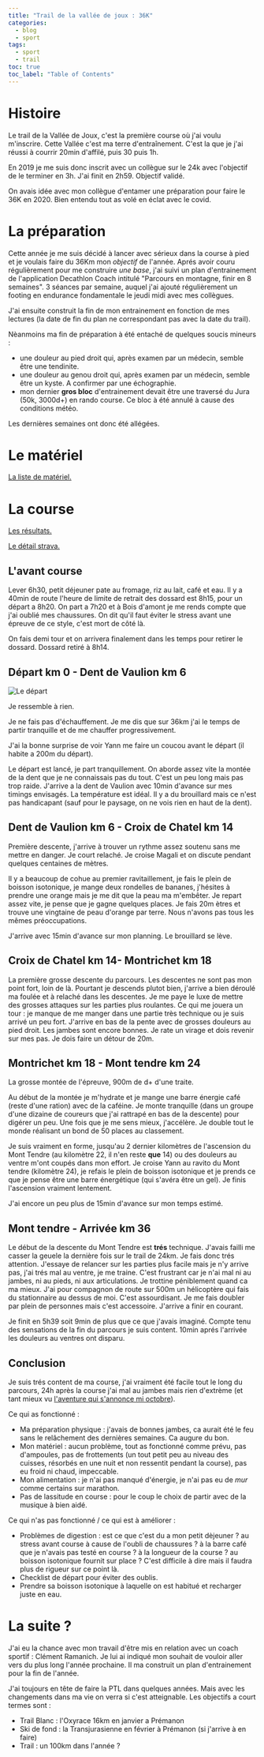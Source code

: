 ```yaml
---
title: "Trail de la vallée de joux : 36K"
categories:
  - blog
  - sport
tags:
  - sport
  - trail
toc: true
toc_label: "Table of Contents"
---
```


# Histoire

Le trail de la Vallée de Joux, c'est la première course où j'ai voulu m'inscrire. Cette Vallée c'est ma terre d'entraînement. C'est la que je j'ai réussi à courrir 20min d'affilé, puis 30 puis 1h.

En 2019 je me suis donc inscrit avec un collègue sur le 24k avec l'objectif de le terminer en 3h. J'ai finit en 2h59. Objectif validé.

On avais idée avec mon collègue d'entamer une préparation pour faire le 36K en 2020. Bien entendu tout as volé en éclat avec le covid.

# La préparation

Cette année je me suis décidé à lancer avec sérieux dans la course à pied et je voulais faire du 36Km mon _objectif_ de l'année. Aprés avoir couru régulièrement pour me construire _une base_, j'ai suivi un plan d'entrainement de l'application Decathlon Coach intitulé "Parcours en montagne, finir en 8 semaines". 3 séances par semaine, auquel j'ai ajouté régulièrement un footing en endurance fondamentale le jeudi midi avec mes collègues.

J'ai ensuite construit la fin de mon entrainement en fonction de mes lectures (la date de fin du plan ne correspondant pas avec la date du trail).

Nèanmoins ma fin de préparation à été entaché de quelques soucis mineurs :
* une douleur au pied droit qui, après examen par un médecin, semble être une tendinite.
* une douleur au genou droit qui, après examen par un médecin, semble être un kyste. A confirmer par une échographie.
* mon dernier __gros bloc__ d'entrainement devait être une traversé du Jura (50k, 3000d+) en rando course. Ce bloc à été annulé à cause des conditions météo.

Les dernières semaines ont donc été allégées.

# Le matériel

[La liste de matériel.](https://lighterpack.com/r/kync1o)

# La course

[Les résultats.](https://trailvdj.livetrail.run/coureur.php?rech=1053)

[Le détail strava.](https://www.strava.com/activities/7935870068)

## L'avant course

Lever 6h30, petit déjeuner pate au fromage, riz au lait, café et eau. Il y a 40min de route l'heure de limite de retrait des dossard est 8h15, pour un départ a 8h20. On part a 7h20 et à Bois d'amont je me rends compte que j'ai oublié mes chaussures. On dit qu'il faut éviter le stress avant une épreuve de ce style, c'est mort de côté là.

On fais demi tour et on arrivera finalement dans les temps pour retirer le dossard. Dossard retiré à 8h14.

## Départ km 0 - Dent de Vaulion km 6

![Le départ](/assets/images/depart36k.jpg)

Je ressemble à rien.

Je ne fais pas d'échauffement. Je me dis que sur 36km j'ai le temps de partir tranquille et de me chauffer progressivement. 

J'ai la bonne surprise de voir Yann me faire un coucou avant le départ (il habite a 200m du départ).

Le départ est lancé, je part tranquillement. On aborde assez vite la montée de la dent que je ne connaissais pas du tout. C'est un peu long mais pas trop raide. J'arrive a la dent de Vaulion avec 10min d'avance sur mes timings envisagés. La température est idéal. Il y a du brouillard mais ce n'est pas handicapant (sauf pour le paysage, on ne vois rien en haut de la dent).

## Dent de Vaulion km 6 - Croix de Chatel km 14

Première descente, j'arrive à trouver un rythme assez soutenu sans me mettre en danger. Je court relaché. Je croise Magali et on discute pendant quelques centaines de mètres. 

Il y a beaucoup de cohue au premier ravitaillement, je fais le plein de boisson isotonique, je mange deux rondelles de bananes, j'hésites à prendre une orange mais je me dit que la peau ma m'embêter. Je repart assez vite, je pense que je gagne quelques places. Je fais 20m ètres et trouve une vingtaine de peau d'orange par terre. Nous n'avons pas tous les mêmes préoccupations.

J'arrive avec 15min d'avance sur mon planning. Le brouillard se lève.


## Croix de Chatel km 14- Montrichet km 18

La première grosse descente du parcours. Les descentes ne sont pas mon point fort, loin de là. Pourtant je descends plutot bien, j'arrive a bien déroulé ma foulée et à relaché dans les descentes. Je me paye le luxe de mettre des grosses attaques sur les parties plus roulantes. Ce qui me jouera un tour : je manque de me manger dans une partie très technique ou je suis arrivé un peu fort. J'arrive en bas de la pente avec de grosses douleurs au pied droit. Les jambes sont encore bonnes. Je rate un virage et dois revenir sur mes pas. Je dois faire un détour de 20m.

## Montrichet km 18 - Mont tendre km 24

La grosse montée de l'épreuve, 900m de d+ d'une traite.

Au début de la montée je m'hydrate et je mange une barre énergie café (reste d'une ration) avec de la caféine. Je monte tranquille (dans un groupe d'une dizaine de coureurs que j'ai rattrapé en bas de la descente) pour digérer un peu. Une fois que je me sens mieux, j'accélère. Je double tout le monde réalisant un bond de 50 places au classement.

Je suis vraiment en forme, jusqu'au 2 dernier kilomètres de l'ascension du Mont Tendre (au kilomètre 22, il n'en reste __que__ 14) ou des douleurs au ventre m'ont coupés dans mon effort. Je croise Yann au ravito du Mont tendre (kilomètre 24), je refais le plein de boisson isotonique et je prends ce que je pense être une barre énergétique (qui s'avéra être un gel). Je finis l'ascension vraiment lentement.

J'ai encore un peu plus de 15min d'avance sur mon temps estimé.

## Mont tendre - Arrivée km 36

Le début de la descente du Mont Tendre est __trés__ technique. J'avais failli me casser la geuele la dernière fois sur le trail de 24km. Je fais donc trés attention. J'essaye de relancer sur les parties plus facile mais je n'y arrive pas, j'ai trés mal au ventre, je me traine. C'est frustrant car je n'ai mal ni au jambes, ni au pieds, ni aux articulations. Je trottine péniblement quand ca ma mieux. J'ai pour compagnon de route sur 500m un hélicoptère qui fais du stationnaire au dessus de moi. C'est assourdisant. Je me fais doubler par plein de personnes mais c'est accessoire. J'arrive a finir en courant.

Je finit en 5h39 soit 9min de plus que ce que j'avais imaginé. Compte tenu des sensations de la fin du parcours je suis content. 10min aprés l'arrivée les douleurs au ventres ont disparu.

## Conclusion

Je suis trés content de ma course, j'ai vraiment été facile tout le long du parcours, 24h après la course j'ai mal au jambes mais rien d'extrème (et tant mieux vu [l'aventure qui s'annonce mi octobre](https://urschuca.github.io/velomobile/blog/Preparation-voyage/)).

Ce qui as fonctionné :
* Ma préparation physique : j'avais de bonnes jambes, ca aurait été le feu sans le relâchement des dernières semaines. Ca augure du bon.
* Mon matériel : aucun problème, tout as fonctionné comme prévu, pas d'ampoules, pas de frottements (un tout petit peu au niveau des cuisses, résorbés en une nuit et non ressentit pendant la course), pas eu froid ni chaud, impeccable.
* Mon alimentation : je n'ai pas manqué d'énergie, je n'ai pas eu de _mur_ comme certains sur marathon.
* Pas de lassitude en course : pour le coup le choix de partir avec de la musique à bien aidé.

Ce qui n'as pas fonctionné / ce qui est à améliorer :
* Problèmes de digestion : est ce que c'est du a mon petit dèjeuner ? au stress avant course à cause de l'oubli de chaussures ? à la barre café que je n'avais pas testé en course ? à la longueur de la course ? au boisson isotonique fournit sur place ? C'est difficile à dire mais il faudra plus de rigueur sur ce point là.
* Checklist de départ pour éviter des oublis.
* Prendre sa boisson isotonique à laquelle on est habitué et recharger juste en eau.

# La suite ?

J'ai eu la chance avec mon travail d'être mis en relation avec un coach sportif : Clément Ramanich. Je lui ai indiqué mon souhait de vouloir aller vers du plus long l'année prochaine. Il ma construit un plan d'entrainement pour la fin de l'année.

J'ai toujours en tête de faire la PTL dans quelques années. Mais avec les changements dans ma vie on verra si c'est atteignable. Les objectifs a court termes sont :
* Trail Blanc : l'Oxyrace 16km en janvier a Prémanon
* Ski de fond : la Transjurasienne en février à Prémanon (si j'arrive à en faire)
* Trail : un 100km dans l'année ?

